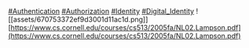 [#Authentication](Authentication) [#Authorization](Authorization) [#Identity](Identity) [#Digital_Identity](Digital_Identity)
![[assets/670753372ef9d3001d11ac1d.png]]
[https://www.cs.cornell.edu/courses/cs513/2005fa/NL02.Lampson.pdf](https://www.cs.cornell.edu/courses/cs513/2005fa/NL02.Lampson.pdf)

